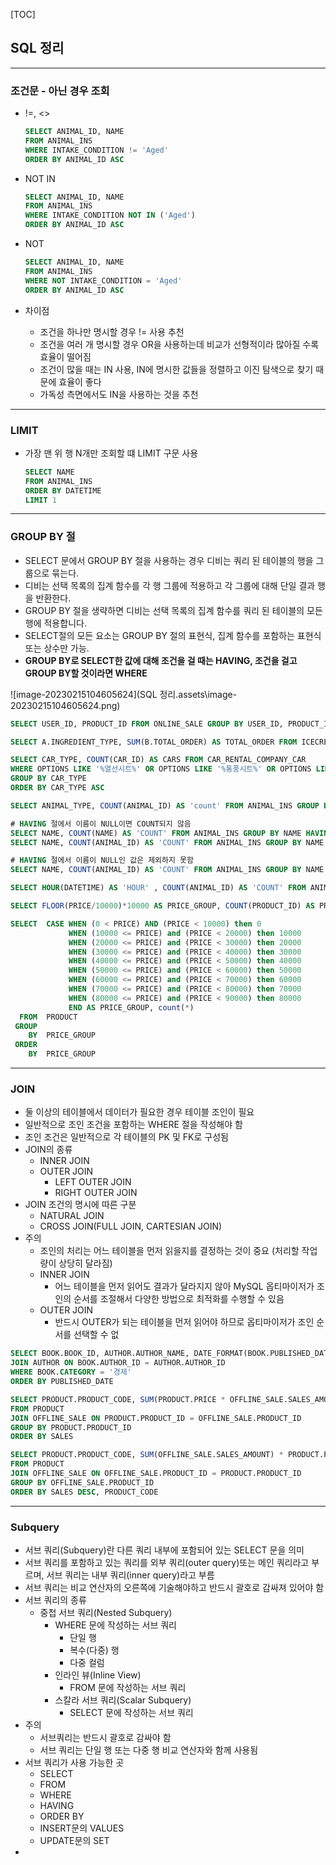 [TOC]



## SQL 정리

---

### 조건문 - 아닌 경우 조회

- !=, <>

  ```sql
  SELECT ANIMAL_ID, NAME
  FROM ANIMAL_INS
  WHERE INTAKE_CONDITION != 'Aged'
  ORDER BY ANIMAL_ID ASC
  ```

- NOT IN

  ```sql
  SELECT ANIMAL_ID, NAME
  FROM ANIMAL_INS
  WHERE INTAKE_CONDITION NOT IN ('Aged')
  ORDER BY ANIMAL_ID ASC
  ```

- NOT

  ```sql
  SELECT ANIMAL_ID, NAME
  FROM ANIMAL_INS
  WHERE NOT INTAKE_CONDITION = 'Aged'
  ORDER BY ANIMAL_ID ASC
  ```

- 차이점

  - 조건을 하나만 명시할 경우 != 사용 추천
  - 조건을 여러 개 명시할 경우 OR을 사용하는데 비교가 선형적이라 많아질 수록 효율이 떨어짐
  - 조건이 많을 때는 IN 사용, IN에 명시한 값들을 정렬하고 이진 탐색으로 찾기 때문에 효율이 좋다
  - 가독성 측면에서도 IN을 사용하는 것을 추천



---

### LIMIT

- 가장 맨 위 행 N개만 조회할 떄 LIMIT 구문 사용

  ```sql
  SELECT NAME
  FROM ANIMAL_INS
  ORDER BY DATETIME
  LIMIT 1
  ```



---

### GROUP BY  절

- SELECT 문에서 GROUP BY 절을 사용하는 경우 디비는 쿼리 된 테이블의 행을 그룹으로 묶는다.
- 디비는 선택 목록의 집계 함수를 각 행 그룹에 적용하고 각 그룹에 대해 단일 결과 행을 반환한다.
- GROUP BY 절을 생략하면 디비는 선택 목록의 집계 함수를 쿼리 된 테이블의 모든 행에 적용합니다.
- SELECT절의 모든 요소는 GROUP BY 절의 표현식, 집계 함수를 포함하는 표현식 또는 상수만 가능.
- **GROUP BY로 SELECT한 값에 대해 조건을 걸 때는 HAVING, 조건을 걸고 GROUP BY할 것이라면 WHERE**

![image-20230215104605624](SQL 정리.assets\image-20230215104605624.png)

```sql
SELECT USER_ID, PRODUCT_ID FROM ONLINE_SALE GROUP BY USER_ID, PRODUCT_ID HAVING COUNT(*) >= 2 ORDER BY USER_ID, PRODUCT_ID DESC
```

```sql
SELECT A.INGREDIENT_TYPE, SUM(B.TOTAL_ORDER) AS TOTAL_ORDER FROM ICECREAM_INFO A, FIRST_HALF B WHERE A.FLAVOR = B.FLAVOR GROUP BY A.INGREDIENT_TYPE ORDER BY TOTAL_ORDER
```

```sql
SELECT CAR_TYPE, COUNT(CAR_ID) AS CARS FROM CAR_RENTAL_COMPANY_CAR 
WHERE OPTIONS LIKE '%열선시트%' OR OPTIONS LIKE '%통풍시트%' OR OPTIONS LIKE '%가죽시트%'
GROUP BY CAR_TYPE 
ORDER BY CAR_TYPE ASC
```

```sql
SELECT ANIMAL_TYPE, COUNT(ANIMAL_ID) AS 'count' FROM ANIMAL_INS GROUP BY ANIMAL_TYPE ORDER BY ANIMAL_TYPE ASC
```

```SQL
# HAVING 절에서 이름이 NULL이면 COUNT되지 않음
SELECT NAME, COUNT(NAME) AS 'COUNT' FROM ANIMAL_INS GROUP BY NAME HAVING COUNT(NAME) > 1 ORDER BY NAME
SELECT NAME, COUNT(ANIMAL_ID) AS 'COUNT' FROM ANIMAL_INS GROUP BY NAME HAVING COUNT(NAME) > 1 ORDER BY NAME

# HAVING 절에서 이름이 NULL인 값은 제외하지 못함
SELECT NAME, COUNT(ANIMAL_ID) AS 'COUNT' FROM ANIMAL_INS GROUP BY NAME HAVING COUNT(ANIMAL_ID) > 1 ORDER BY NAME
```

```SQL
SELECT HOUR(DATETIME) AS 'HOUR' , COUNT(ANIMAL_ID) AS 'COUNT' FROM ANIMAL_OUTS WHERE HOUR(DATETIME) >= 9 AND HOUR(DATETIME) < 20 GROUP BY HOUR(DATETIME) ORDER BY HOUR(DATETIME)
```

```SQL
SELECT FLOOR(PRICE/10000)*10000 AS PRICE_GROUP, COUNT(PRODUCT_ID) AS PRODUCT FROM PRODUCT GROUP BY PRICE_GROUP ORDER BY PRICE_GROUP

SELECT  CASE WHEN (0 < PRICE) AND (PRICE < 10000) then 0
             WHEN (10000 <= PRICE) and (PRICE < 20000) then 10000
             WHEN (20000 <= PRICE) and (PRICE < 30000) then 20000
             WHEN (30000 <= PRICE) and (PRICE < 40000) then 30000
             WHEN (40000 <= PRICE) and (PRICE < 50000) then 40000
             WHEN (50000 <= PRICE) and (PRICE < 60000) then 50000
             WHEN (60000 <= PRICE) and (PRICE < 70000) then 60000
             WHEN (70000 <= PRICE) and (PRICE < 80000) then 70000
             WHEN (80000 <= PRICE) and (PRICE < 90000) then 80000
             END AS PRICE_GROUP, count(*)
  FROM  PRODUCT 
 GROUP 
    BY  PRICE_GROUP
 ORDER
    BY  PRICE_GROUP
```



---

### JOIN

- 둘 이상의 테이블에서 데이터가 필요한 경우 테이블 조인이 필요
- 일반적으로 조인 조건을 포함하는 WHERE 절을 작성해야 함
- 조인 조건은 일반적으로 각 테이블의 PK 및 FK로 구성됨
- JOIN의 종류
  - INNER JOIN
  - OUTER JOIN
    - LEFT OUTER JOIN
    - RIGHT OUTER JOIN
- JOIN 조건의 명시에 따른 구분
  - NATURAL JOIN
  - CROSS JOIN(FULL JOIN, CARTESIAN JOIN)
- 주의
  - 조인의 처리는 어느 테이블을 먼저 읽을지를 결정하는 것이 중요 (처리할 작업량이 상당히 달라짐)
  - INNER JOIN
    - 어느 테이블을 먼저 읽어도 결과가 달라지지 않아 MySQL 옵티마이저가 조인의 순서를 조절해서 다양한 방법으로 최적화를 수행할 수 있음
  - OUTER JOIN
    - 반드시 OUTER가 되는 테이블을 먼저 읽어야 하므로 옵티마이저가 조인 순서를 선택할 수 없

```sql
SELECT BOOK.BOOK_ID, AUTHOR.AUTHOR_NAME, DATE_FORMAT(BOOK.PUBLISHED_DATE, '%Y-%m-%d') AS PUBLISHED_DATE FROM BOOK 
JOIN AUTHOR ON BOOK.AUTHOR_ID = AUTHOR.AUTHOR_ID 
WHERE BOOK.CATEGORY = '경제' 
ORDER BY PUBLISHED_DATE
```

```SQL
SELECT PRODUCT.PRODUCT_CODE, SUM(PRODUCT.PRICE * OFFLINE_SALE.SALES_AMOUNT) AS SALES 
FROM PRODUCT 
JOIN OFFLINE_SALE ON PRODUCT.PRODUCT_ID = OFFLINE_SALE.PRODUCT_ID 
GROUP BY PRODUCT.PRODUCT_ID
ORDER BY SALES
```

```SQL
SELECT PRODUCT.PRODUCT_CODE, SUM(OFFLINE_SALE.SALES_AMOUNT) * PRODUCT.PRICE AS SALES 
FROM PRODUCT 
JOIN OFFLINE_SALE ON OFFLINE_SALE.PRODUCT_ID = PRODUCT.PRODUCT_ID 
GROUP BY OFFLINE_SALE.PRODUCT_ID
ORDER BY SALES DESC, PRODUCT_CODE
```





---

### Subquery

- 서브 쿼리(Subquery)란 다른 쿼리 내부에 포함되어 있는 SELECT 문을 의미
- 서브 쿼리를 포함하고 있는 쿼리를 외부 쿼리(outer query)또는 메인 쿼리라고 부르며, 서브 쿼리는 내부 쿼리(inner query)라고 부름
- 서브 쿼리는 비교 연산자의 오른쪽에 기술해야하고 반드시 괄호로 감싸져 있어야 함
- 서브 쿼리의 종류
  - 중첩 서브 쿼리(Nested Subquery)
    - WHERE 문에 작성하는 서브 쿼리
      - 단일 행
      - 복수(다중) 행
      - 다중 컬럼
    - 인라인 뷰(Inline View)
      - FROM 문에 작성하는 서브 쿼리
    - 스칼라 서브 쿼리(Scalar Subquery)
      - SELECT 문에 작성하는 서브 쿼리
- 주의
  - 서브쿼리는 반드시 괄호로 감싸야 함
  - 서브 쿼리는 단일 행 또는 다중 행 비교 연산자와 함께 사용됨
- 서브 쿼리가 사용 가능한 곳
  - SELECT
  - FROM
  - WHERE
  - HAVING
  - ORDER BY
  - INSERT문의 VALUES
  - UPDATE문의 SET
- 
